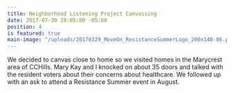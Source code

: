 ```yaml
---
title: Neighborhood Listening Project Canvassing
date: 2017-07-30 19:05:00 -05:00
position: 4
is featured: true
main-image: "/uploads/20170329_MoveOn_ResistanceSummerLogo_200x140-06.png"
---
```


We decided to canvas close to home so we visited homes in the Marycrest area of CCHills. Mary Kay and I knocked on about 35 doors and talked with the resident voters about their concerns about healthcare. We followed up with an ask to attend a Resistance Summer event in August.